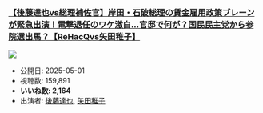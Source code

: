 ### [【後藤達也vs総理補佐官】岸田・石破総理の賃金雇用政策ブレーンが緊急出演！電撃退任のワケ激白...官邸で何が？国民民主党から参院選出馬？【ReHacQvs矢田稚子】](https://www.youtube.com/watch?v=vCfm-LwJPCo)
[![](https://img.youtube.com/vi/vCfm-LwJPCo/sddefault.jpg)](https://www.youtube.com/watch?v=vCfm-LwJPCo)
-   公開日: 2025-05-01
-   視聴数: 159,891
-   **いいね数: 2,164**
-   出演者: [後藤達也](/rehacq_fan/people/後藤達也 "wikilink"), [矢田稚子](/rehacq_fan/people/矢田稚子 "wikilink")
